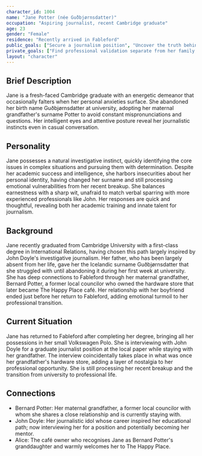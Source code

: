 ```yaml
---
character_id: 1004
name: "Jane Potter (née Guðbjørnsdatter)"
occupation: "Aspiring journalist, recent Cambridge graduate"
age: 23
gender: "Female"
residence: "Recently arrived in Fableford"
public_goals: ["Secure a journalism position", "Uncover the truth behind local corruption"]
private_goals: ["Find professional validation separate from her family name", "Process her recent breakup"]
layout: "character"
---
```


## Brief Description

Jane is a fresh-faced Cambridge graduate with an energetic demeanor that occasionally falters when her personal anxieties surface. She abandoned her birth name Guðbjørnsdatter at university, adopting her maternal grandfather's surname Potter to avoid constant mispronunciations and questions. Her intelligent eyes and attentive posture reveal her journalistic instincts even in casual conversation.

## Personality

Jane possesses a natural investigative instinct, quickly identifying the core issues in complex situations and pursuing them with determination. Despite her academic success and intelligence, she harbors insecurities about her personal identity, having changed her surname and still processing emotional vulnerabilities from her recent breakup. She balances earnestness with a sharp wit, unafraid to match verbal sparring with more experienced professionals like John. Her responses are quick and thoughtful, revealing both her academic training and innate talent for journalism.

## Background

Jane recently graduated from Cambridge University with a first-class degree in International Relations, having chosen this path largely inspired by John Doyle's investigative journalism. Her father, who has been largely absent from her life, gave her the Icelandic surname Guðbjørnsdatter that she struggled with until abandoning it during her first week at university. She has deep connections to Fableford through her maternal grandfather, Bernard Potter, a former local councilor who owned the hardware store that later became The Happy Place café. Her relationship with her boyfriend ended just before her return to Fableford, adding emotional turmoil to her professional transition.

## Current Situation

Jane has returned to Fableford after completing her degree, bringing all her possessions in her small Volkswagen Polo. She is interviewing with John Doyle for a graduate journalist position at the local paper while staying with her grandfather. The interview coincidentally takes place in what was once her grandfather's hardware store, adding a layer of nostalgia to her professional opportunity. She is still processing her recent breakup and the transition from university to professional life.

## Connections

- Bernard Potter: Her maternal grandfather, a former local councilor with whom she shares a close relationship and is currently staying with.
- John Doyle: Her journalistic idol whose career inspired her educational path; now interviewing her for a position and potentially becoming her mentor.
- Alice: The café owner who recognises Jane as Bernard Potter's granddaughter and warmly welcomes her to The Happy Place.


